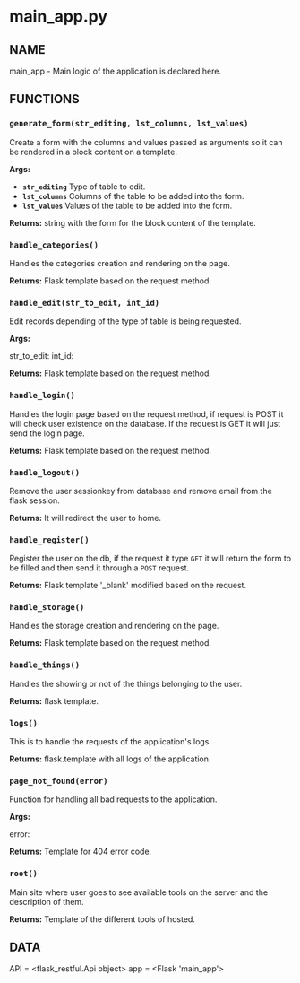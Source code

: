# main_app.py

## NAME
main_app - Main logic of the application is declared here.

## FUNCTIONS

### `generate_form(str_editing, lst_columns, lst_values)`
Create a form with the columns and values passed as arguments so it can be rendered in a block
content on a template.

**Args:**

 * **`str_editing`**  Type of table to edit.
 * **`lst_columns`**  Columns of the table to be added into the form.
 * **`lst_values`**  Values of the table to be added into the form.

**Returns:** string with the form for the block content of the template.


### `handle_categories()`
Handles the categories creation and rendering on the page.

**Returns:** Flask template based on the request method.


### `handle_edit(str_to_edit, int_id)`
Edit records depending of the type of table is being requested.

**Args:**

str_to_edit:
int_id:

**Returns:** Flask template based on the request method.


### `handle_login()`
Handles the login page based on the request method, if request is POST it will check user
existence on the database. If the request is GET it will just send the login page.

**Returns:** Flask template based on the request method.


### `handle_logout()`
Remove the user sessionkey from database and remove email from the flask session.

**Returns:** It will redirect the user to home.


### `handle_register()`
Register the user on the db, if the request it type `GET` it will
return the form to be filled and then send it through a `POST`
request.

**Returns:** Flask template '_blank' modified based on the request.


### `handle_storage()`
Handles the storage creation and rendering on the page.

**Returns:** Flask template based on the request method.


### `handle_things()`
Handles the showing or not of the things belonging to the user.

**Returns:** flask template.


### `logs()`
This is to handle the requests of the application's logs.

**Returns:** flask.template with all logs of the application.


### `page_not_found(error)`
Function for handling all bad requests to the application.

**Args:**

error:

**Returns:** Template for 404 error code.


### `root()`
Main site where user goes to see available tools on the server and the description of them.

**Returns:** Template of the different tools of hosted.

## DATA
API = <flask_restful.Api object>
app = <Flask 'main_app'>
